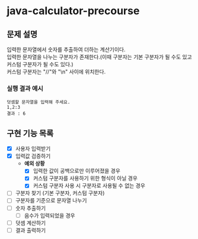 # java-calculator-precourse

## 문제 설명
입력한 문자열에서 숫자를 추출하여 더하는 계산기이다.    
입력한 문자열을 나누는 구분자가 존재한다.(이때 구분자는 기본 구분자가 될 수도 있고 커스텀 구분자가 될 수도 있다.)    
커스텀 구분자는 "//"와 "\n" 사이에 위치한다.

### 실행 결과 예시

    덧셈할 문자열을 입력해 주세요.
    1,2:3
    결과 : 6

## 구현 기능 목록
- [x] 사용자 입력받기
- [x] 입력값 검증하기
  - **예외 상황**
    - [x] 입력한 값이 공백으로만 이루어졌을 경우
    - [x] 커스텀 구분자를 사용하기 위한 형식이 아닐 경우
    - [x] 커스텀 구분자 사용 시 구분자로 사용될 수 없는 경우
- [ ] 구분자 찾기 (기본 구분자, 커스텀 구분자)
- [ ] 구분자를 기준으로 문자열 나누기
- [ ] 숫자 추출하기 
    - [ ] 음수가 입력되었을 경우
- [ ] 덧셈 계산하기
- [ ] 결과 출력하기